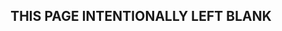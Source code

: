 <!-- index.md 0.0.0              UTF-8                      dh:2021-02-09 -->

<center>
<h2>THIS PAGE INTENTIONALLY LEFT BLANK</h2>
</center>

<!-- 0.0.0 2021-02-09T22:38Z create placeholder home page form docEng
           GitHub docs -->
